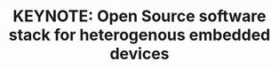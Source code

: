 ---
categories:
- bkk19
description: Open Source software stack for heterogenous embedded devices
image:
  featured: 'true'
  path: /assets/images/featured-images/bkk19/BKK19-400K2.png
session_attendee_num: '26'
session_id: BKK19-400K2
session_room: 'Keynote Room (World Ballroom BC) '
session_slot:
  end_time: '2019-04-04 11:00:00'
  start_time: '2019-04-04 10:30:00'
session_speakers:
- speaker_bio: ''
  speaker_company: Xilinx
  speaker_image: /assets/images/speakers/placeholder.jpg
  speaker_location: ''
  speaker_name: Tomas Evensen
  speaker_position: CTO Embedded Software
  speaker_username: tomase
session_track: Keynote
tag: session
tags:
- Open Source Development
title: 'KEYNOTE: Open Source software stack for heterogenous embedded devices'
---